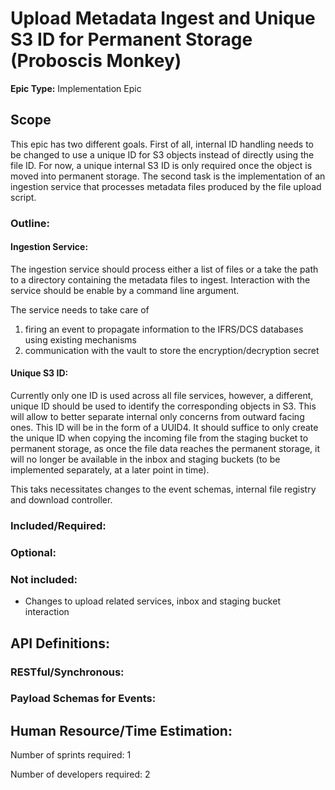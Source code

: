 # Upload Metadata Ingest and Unique S3 ID for Permanent Storage (Proboscis Monkey)
**Epic Type:** Implementation Epic

## Scope

This epic has two different goals.
First of all, internal ID handling needs to be changed to use a unique ID for S3 objects instead of directly using the file ID.
For now, a unique internal S3 ID is only required once the object is moved into permanent storage.
The second task is the implementation of an ingestion service that processes metadata files produced by the file upload script.

### Outline:

#### Ingestion Service:

The ingestion service should process either a list of files or a take the path to a directory containing the metadata files to ingest.
Interaction with the service should be enable by a command line argument.

The service needs to take care of
 1) firing an event to propagate information to the IFRS/DCS databases using existing mechanisms
 2) communication with the vault to store the encryption/decryption secret

#### Unique S3 ID:

Currently only one ID is used across all file services, however, a different, unique ID should be used to identify the corresponding objects in S3.
This will allow to better separate internal only concerns from outward facing ones.
This ID will be in the form of a UUID4.
It should suffice to only create the unique ID when copying the incoming file from the staging bucket to permanent storage, as once the file data reaches the permanent storage, it will no longer be available in the inbox and staging buckets (to be implemented separately, at a later point in time).

This taks necessitates changes to the event schemas, internal file registry and download controller.

### Included/Required:

### Optional:

### Not included:

- Changes to upload related services, inbox and staging bucket interaction

## API Definitions:

### RESTful/Synchronous:

### Payload Schemas for Events:

## Human Resource/Time Estimation:

Number of sprints required: 1

Number of developers required: 2
